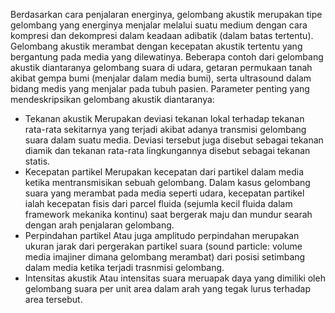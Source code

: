Berdasarkan cara penjalaran energinya, gelombang akustik merupakan tipe gelombang yang energinya menjalar melalui suatu medium dengan cara kompresi dan dekompresi dalam keadaan adibatik (dalam batas tertentu). Gelombang akustik merambat dengan kecepatan akustik tertentu yang bergantung pada media yang dilewatinya. Beberapa contoh dari gelombang akustik diantaranya gelombang suara di udara, getaran permukaan tanah akibat gempa bumi (menjalar dalam media bumi), serta ultrasound dalam bidang medis yang menjalar pada tubuh pasien. 
Parameter penting yang mendeskripsikan gelombang akustik diantaranya:
- Tekanan akustik
Merupakan deviasi tekanan lokal terhadap tekanan rata-rata sekitarnya yang terjadi akibat adanya transmisi gelombang suara dalam suatu media. Deviasi tersebut juga disebut sebagai tekanan diamik dan tekanan rata-rata lingkungannya disebut sebagai tekanan statis.
- Kecepatan partikel
Merupakan kecepatan dari partikel dalam media ketika mentransmisikan sebuah gelombang. Dalam kasus gelombang suara yang merambat pada media seperti udara, kecepatan partikel ialah kecepatan fisis dari parcel fluida (sejumla kecil fluida dalam framework mekanika kontinu) saat bergerak maju dan mundur searah dengan arah penjalaran gelombang. 
- Perpindahan partikel
Atau juga amplitudo perpindahan merupakan ukuran jarak dari pergerakan partikel suara (sound particle: volume media imajiner dimana gelombang merambat) dari posisi setimbang dalam media ketika terjadi trasnmisi gelombang. 
- Intensitas akustik
Atau intensitas suara meruapak daya yang dimiliki oleh gelombang suara per unit area dalam arah yang tegak lurus terhadap area tersebut. 
